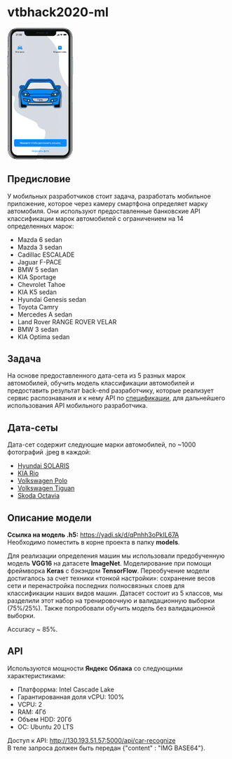# vtbhack2020-ml

<img src="https://github.com/IBISolutions/vtbhack2020-ml/blob/main/Мокап1.png" width="150px">

## Предисловие
У мобильных разработчиков стоит задача, разработать мобильное приложение, которое через камеру смартфона определяет марку автомобиля. Они используют предоставленные банковские API классификации марок автомобилей с ограничением на 14 определенных марок:
- Mazda 6 sedan
- Mazda 3 sedan
- Cadillac ESCALADE
- Jaguar F-PACE
- BMW 5 sedan
- KIA Sportage
- Chevrolet Tahoe
- KIA K5 sedan
- Hyundai Genesis sedan
- Toyota Camry
- Mercedes A sedan
- Land Rover RANGE ROVER VELAR
- BMW 3 sedan
- KIA Optima sedan

## Задача
На основе предоставленного дата-сета из 5 разных марок автомобилей, обучить модель классификации автомобилей и предоставить результат back-end разработчику, которые реализует сервис распознавания и к нему API по <a href="https://drive.google.com/drive/folders/1DVFjeWS7D6l7P63hlT4ljRsoE8lRh-Nq" target="_blank">спецификации</a>, для дальнейшего использования API мобильного разработчика.

## Дата-сеты
Дата-сет содержит следующие марки автомобилей, по ~1000 фотографий .jpeg в каждой:
- <a href="https://drive.google.com/drive/folders/1qtqKl7UBOVWQs0AP0o4YT4GZmf9UrOnS" target="_blank">Hyundai SOLARIS</a>
- <a href="https://drive.google.com/drive/folders/1sUoJIGykcR5savunmTXirVoWN-Oh6e_L" target="_blank">KIA Rio</a>
- <a href="https://drive.google.com/drive/u/1/folders/1pYoMRonIo6oPKt0ntD3QJtooHtKh_9Su" target="_blank">Volkswagen Polo</a>
- <a href="https://drive.google.com/drive/u/1/folders/1nJy9TXFAPNzs1Gg2jNzAbbamsfURqtle" target="_blank">Volkswagen Tiguan</a>
- <a href="https://drive.google.com/drive/folders/1MF8rlcXMSldHHD0Ec8Yvvvjvf37wJ691" target="_blank">Skoda Octavia</a>

## Описание модели

**Ссылка на модель .h5:** https://yadi.sk/d/qPnhh3oPkIL67A <br>
Необходимо поместить в корне проекта в папку **models**.

Для реализации определения машин мы использовали предобученную модель **VGG16** на датасете **ImageNet**. 
Моделирование при помощи фреймворка **Keras** с бэкэндом **TensorFlow**.
Переобучение модели достигалось за счет техники «тонкой настройки»: сохранение весов сети и перенастройка последних полносвязных слоев для классификации наших видов машин. Датасет состоит из 5 классов, мы разделили этот набор на тренировочную и валидационную выборки (75%/25%). Также попробовали обучить модель без валидационной выборки. 

Accuracy ~ 85%. 

## API 
Используются мощности **Яндекс Облака** со следующими характеристиками: 
- Платфоррма: Intel Cascade Lake 
- Гарантированная доля vCPU: 100%
- VCPU: 2
- RAM: 4Гб
- Объем HDD: 20Гб
- ОС: Ubuntu 20 LTS

Доступ к API:
http://130.193.51.57:5000/api/car-recognize <br>
В теле запроса должен быть передан {"content" : "IMG BASE64"}. 


